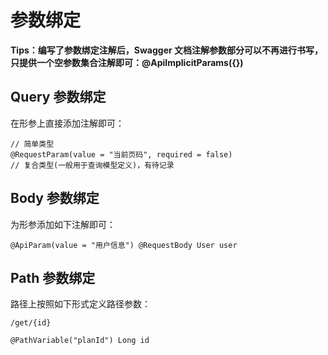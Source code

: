 # 参数绑定

**Tips：编写了参数绑定注解后，Swagger 文档注解参数部分可以不再进行书写，只提供一个空参数集合注解即可：@ApiImplicitParams({})**

## Query 参数绑定

在形参上直接添加注解即可：

    // 简单类型
    @RequestParam(value = "当前页码", required = false)
    // 复合类型(一般用于查询模型定义)，有待记录

## Body 参数绑定

为形参添加如下注解即可：

    @ApiParam(value = "用户信息") @RequestBody User user

## Path 参数绑定

路径上按照如下形式定义路径参数：

    /get/{id}

    @PathVariable("planId") Long id
